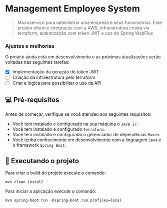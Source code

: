 # Management Employee System

> Microserviço para administrar uma empresa e seus funcionários. 
> Este projeto oferece integração com a AWS, infraestrutura criada via terraform, autenticação com token JWT e uso do Spring WebFlux

### Ajustes e melhorias

O projeto ainda está em desenvolvimento e as próximas atualizações serão voltadas nas seguintes tarefas:

- [x] Implementação da geração do token JWT
- [ ] Criação da infraestrutura pelo terraform
- [ ] Criar a lógica para possibilitar o uso da API

## 💻 Pré-requisitos

Antes de começar, verifique se você atendeu aos seguintes requisitos:
* Você tem instalado e configurado na sua máquina o `Java 17`.
* Você tem instalado e configurado `Terraform`.
* Você tem instalado e configurado o gerenciador de dependêcias `Maven`.
* Você tenha conhecimento em desenvolvimento com a linguagem `Java` e o framework `Spring Boot`.

## 🚀 Executando o projeto

Para criar o build do projeto execute o comando:
```
mvn clean install
```

Para iniciar a aplicação execute o comando:
```
mvn spring-boot:run -Dspring-boot.run.profiles=local
```